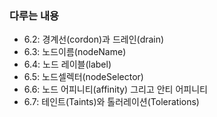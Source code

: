 ### 다루는 내용 
- 6.2: 경계선(cordon)과 드레인(drain)
- 6.3: 노드이름(nodeName)
- 6.4: 노드 레이블(label)
- 6.5: 노드셀렉터(nodeSelector)
- 6.6: 노드 어피니티(affinity) 그리고 안티 어피니티 
- 6.7: 테인트(Taints)와 톨러레이션(Tolerations)